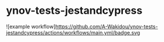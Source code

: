 # ynov-tests-jestandcypress

![example workflow]https://github.com/A-Wakidou/ynov-tests-jestandcypress/actions/workflows/main.yml/badge.svg
